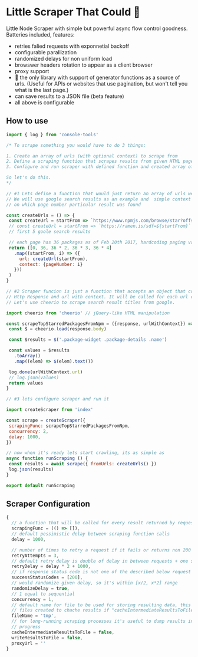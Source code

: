 # Little Scraper That Could 🚂
Little Node Scraper with simple but powerful async flow control goodness. Batteries included, features:
* retries falied requests with exponnetial backoff
* configurable parallization
* randomized delays for non uniform load
* browswer headers rotation to appear as a client browser 
* proxy support
* 👑 the only library with support of generator functions as a source of urls. (Useful for APIs or websites that use pagination, but won't tell you what is the last page.)
* can save results to a JSON file (beta feature)
* all above is configurable

## How to use

```javascript
import { log } from 'console-tools'

/* To scrape something you would have to do 3 things:

1. Create an array of urls (with optional context) to scrape from
2. Define a scraping function that scrapes results from given HTML page
3. Configure and run scraper with defined function and created array of urls

So let's do this.
*/

// #1 Lets define a function that would just return an array of urls we want to scrape from
// We will use google search results as an example and  simple context object that indicates
// on which page number particular result was found

const createUrls = () => {
 const createUrl = startFrom => `https://www.npmjs.com/browse/star?offset=${startFrom}`
 // const createUrl = startFrom => `https://ramen.is/sdf=${startFrom}`
 // first 5 goole search results

 // each page has 36 packages as of Feb 20th 2017, hardcoding paging value for simplicity
 return ([0, 36, 36 * 2, 36 * 3, 36 * 4]
   .map((startFrom, i) => ({
     url: createUrl(startFrom),
     context: {pageNumber: i}
   }))
 )
}

// #2 Scraper funcion is just a function that accepts an object that consists of
// Http Response and url with context. It will be called for each url crated above.
// Let's use cheerio to scrape search result titles from google.

import cheerio from 'cheerio' // jQuery-like HTML manipulation

const scrapeTopStarredPackagesFromNpm = ({response, urlWithContext}) => {
 const $ = cheerio.load(response.body)

 const $results = $('.package-widget .package-details .name')

 const values = $results
   .toArray()
   .map((elem) => $(elem).text())

 log.done(urlWithContext.url)
 // log.json(values)
 return values
}

// #3 lets configure scraper and run it

import createScraper from 'index'

const scrape = createScraper({
 scrapingFunc: scrapeTopStarredPackagesFromNpm,
 concurrency: 2,
 delay: 1000,
})

// now when it's ready lets start crawling, its as simple as
async function runScraping () {
 const results = await scrape({ fromUrls: createUrls() })
 log.json(results)
}

export default runScraping
```

## Scraper Configuration
```javascript
{
  // a function that will be called for every result returned by requesting every url passed to scraper
  scrapingFunc = (() => []),
  // default pessimistic delay between scraping function calls
  delay = 1000,

  // number of times to retry a request if it fails or returns non 200 error code
  retryAttempts = 3,
  // default retry delay is double of delay in between requests + one second
  retryDelay = delay * 2 + 1000,
  // if response status code is not one of the described below request would be treated as failed
  successStatusCodes = [200],
  // would randomize given delay, so it's within [x/2, x*2] range
  randomizeDelay = true,
  // 1 equal to sequential
  concurrency = 1,
  // default name for file to be used for storing resulting data, this name will also be used for intermediate
  // files created to chache results if "cacheIntermediateResultsToFile" is set to true
  fileName = 'tmp',
  // for long-running scraping processes it's useful to dump results into files so if something fails we don't loose
  // progress
  cacheIntermediateResultsToFile = false,
  writeResultsToFile = false,
  proxyUrl = ''
}
```
